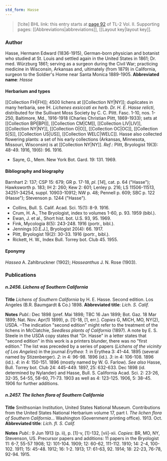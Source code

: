 ```yaml
---
std_form: Hasse
---
```


> [!cite] BHL link: this entry starts at [page 92](https://www.biodiversitylibrary.org/page/33068334) of TL-2 Vol. II.
> Supporting pages: [[Abbreviations|abbreviations]], [[Layout key|layout key]].

### Author

Hasse, Hermann Edward (1836-1915), German-born physician and botanist who studied at St. Louis and settled again in the United States in 1861; Dr. med. Würzburg 1861; serving as a surgeon during the Civil War; practicing medicine in Wisconsin, Arkansas and, ultimately (from 1879) in California, surgeon to the Soldier's Home near Santa Monica 1889-1905. 
**Abbreviated name**: *Hasse*

#### Herbarium and types

[[Collection FH|FH]]; 4500 lichens at [[Collection NY|NY]]; duplicates in many herbaria, see IH. *Lichenes exsiccati ex herb. Dr. H. E. Hasse relicti*, distributed for the Sullivant Moss Society by C. C. Plitt. Fasc. 1-10, nos. 1-250, Baltimore, Md., 1916-1918 (Charles Christian Plitt, 1869-1933); sets at [[Collection BPI|BPI]], [[Collection CM|CM]], [[Collection LIV|LIV]], [[Collection NY|NY]], [[Collection O|O]], [[Collection OC|OC]], [[Collection S|S]], [[Collection US|US]], [[Collection WELC|WELC]]. Hasse also collected flowering plants: a set of his early collections (Arkansas, Minnesota, Missouri, Wisconsin) is at [[Collection NY|NY]].
*Ref*.: Plitt, Bryologist 19(3): 48-49. 1916, 19(6): 96. 1916.
- Sayre, G., Mem. New York Bot. Gard. 19: 131. 1969.

#### Bibliography and biography

Barnhart 2: 137; CSP 15: 679; GR p. 17-18, *pl*. \[*14*\], cat. p. 64 ("Hasse"); Hawksworth p. 183; IH 2: 260; Kew 2: 601; Lenley p. 216; LS 11506-11513, 34251-34254, suppl. 10903-10912; NW p. 48; Pennell p. 609; SBC p. 122 (Hasse"); Stevenson p. 1244 ("Hasse").
- Collins, Bull. S. Calif. Acad. Sci. 15(1): 8-9. 1916.
- Crum, H. A., The Bryologist, index to volumes 1-60, p. 93. 1959 (bibl.).
- Ewan, J. et al., Short hist. bot. U.S. 93, 95. 1969.
- Fink, Mycologia 8(5): 243-248. 1916 (portr., bibl.).
- Jennings \[O.E.J.\], Bryologist 20(4): 66. 1917.
- Plitt, Bryologist 19(2): 30-33. 1916 (portr., bibl.).
- Rickett, H. W., Index Bull. Torrey bot. Club 45. 1955.

#### Eponymy

*Hassea* A. Zahlbruckner (1902); *Hasseanthus* J. N. Rose (1903).

### Publications

##### n.2456. Lichens of Southern California

**Title**
*Lichens of Southern California* by H. E. Hasse. Second edition. Los Angeles (B.R. Baumgardt & Co.) 1898.
**Abbreviated title**: *Lich. S. Calif.*

**Notes**
*Publ*.: Dec 1898 (pref. Mai 1898; TBC 16 Jan 1899; Bot. Gaz. 18 Mar 1899; Nat. Nov. Apr(1) 1899), p. \[1\]-18, \[1, err.\]. *Copies* G, MICH, MO, NY(2), USDA. –The indication "second edition" might refer to the treatment of the lichens in McClatchie, *Seedless plants of California* (1897). A note by E. S. Steele in the USDA copy states that "Dr. Hasse" in a letter states that "second edition" in this work is a printers blunder, there was no "first edition." The list was preceded by a series of papers (*Lichens of the vicinity of Los Angeles*) in the journal *Erythea*:
*1*: in Erythea 3: 41-44. 1895 (several named by Stizenberger).
*2*: in 4: 96-98. 1896 (id.).
*3*: in 4: 106-108. 1896 (id.).
*4*: in 4: 150-151. 1896 (mostly named by W. G. Farlow).
*See also* Hasse, Bull. Torrey bot. Club 24: 445-449. 1897, 25: 632-633. Dec 1898 (id. determined by Nylander) and Hasse, Bull. S. California Acad. Sci. 2: 23-26, 32-35, 54-55, 58-60, 71-73. 1903 as well as 4: 123-125. 1906, 5: 38-45. 1906 for further additions.

##### n.2457. The lichen flora of Southern California

**Title**
Smithsonian Institution, United States National Museum. Contributions from the United States National Herbarium volume 17, part I. *The lichen flora of Southern California*... Washington (Government printing office). 1913. Oct.
**Abbreviated title**: *Lich. fl. S. Calif.*

**Notes**
*Publ*.: 9 Jun 1913 (p. ii), p. \[1\]-v, \[1\]-132, \[vii\]-xii. *Copies*: BR, MO, NY, Stevenson, US.
Precursor papers and additions: 11 papers in the Bryologist 11: 6-7, 55-57 1908; 12: 101-104. 1909; 12: 60-62, 111-112. 1910; 14: 2-4, 100-102. 1911; 15: 45-48. 1912; 16: 1-2. 1913; 17: 61-63, 92. 1914; 18: 22-23, 76-78, 92-94. 1915.

